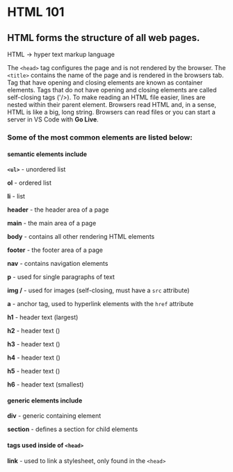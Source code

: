 # HTML 101

## HTML forms the structure of all web pages.

HTML -> hyper text markup language

The `<head>` tag configures the page and is not rendered by the browser.
The `<title>` contains the name of the page and is rendered in the browsers tab.
Tag that have opening and closing elements are known as container elements.
Tags that do not have opening and closing elements are called self-closing tags ('/>).
To make reading an HTML file easier, lines are nested within their parent element.
Browsers read HTML and, in a sense, HTML is like a big, long string.
Browsers can read files or you can start a server in VS Code with **Go Live**.

### Some of the most common elements are listed below:
#### semantic elements include

**`<ul>`** - unordered list

**ol** - ordered list

**li** - list

**header** - the header area of a page

**main** - the main area of a page

**body** - contains all other rendering HTML elements

**footer** - the footer area of a page

**nav** - contains navigation elements

**p** - used for single paragraphs of text

**img /** - used for images    (self-closing, must have a `src` attribute)

**a** -  anchor tag, used to hyperlink elements with the `href` attribute

**h1** - header text (largest)

**h2** - header text ()

**h3** - header text ()

**h4** - header text ()

**h5** - header text ()

**h6** - header text (smallest)

#### generic elements include

**div** - generic containing element 

**section** - defines a section for child elements

#### tags used inside of `<head>`

**link** - used to link a stylesheet, only found in the `<head>`
